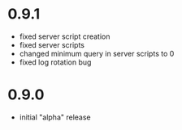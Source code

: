 0.9.1
===
* fixed server script creation
* fixed server scripts
* changed minimum query in server scripts to 0
* fixed log rotation bug

0.9.0
===
* initial "alpha" release